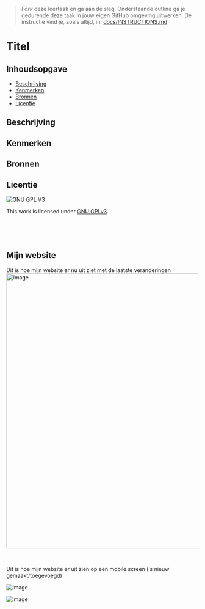 > _Fork_ deze leertaak en ga aan de slag. Onderstaande outline ga je gedurende deze taak in jouw eigen GitHub omgeving uitwerken. De instructie vind je, zoals altijd, in: [docs/INSTRUCTIONS.md](docs/INSTRUCTIONS.md)

# Titel
<!-- Geef je project een titel en schrijf in één zin wat het is -->

## Inhoudsopgave

  * [Beschrijving](#beschrijving)
  * [Kenmerken](#kenmerken)
  * [Bronnen](#bronnen)
  * [Licentie](#licentie)

## Beschrijving
<!-- In de Beschrijving staat hoe je project er uit ziet, hoe het werkt en wat je er mee kan. -->
<!-- Voeg een mooie poster visual toe 📸 -->
<!-- Voeg een link toe naar Github Pages 🌐-->

## Kenmerken
<!-- Bij Kenmerken staat welke technieken zijn gebruikt en hoe. Wat is de HTML structuur? Wat zijn de belangrijkste dingen in CSS? Wat is er met Javascript gedaan en hoe? Misschien heb je een framwork of library gebruikt? -->



## Bronnen

## Licentie

![GNU GPL V3](https://www.gnu.org/graphics/gplv3-127x51.png)

This work is licensed under [GNU GPLv3](./LICENSE).

<br><br><br>
## Mijn website

Dit is hoe mijn website er nu uit ziet met de laatste veranderingen
<br>
<img width="720" alt="image" src="https://user-images.githubusercontent.com/112861160/203871665-1043eac8-0220-4824-b90d-fe79747e6cbd.png">

<br>

Dit is hoe mijn website er uit zien op een mobile screen (is nieuw gemaakt/toegevoegd)

![image](https://user-images.githubusercontent.com/112861160/204011551-811dafd8-bf99-4d25-abc1-7fe89930fae1.png)

![image](https://user-images.githubusercontent.com/112861160/204011631-c454a631-b494-4a3f-bb78-df0e4ad1d6ef.png)
